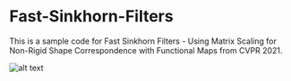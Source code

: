 # Fast-Sinkhorn-Filters

This is a sample code for Fast Sinkhorn Filters - Using Matrix Scaling for Non-Rigid Shape Correspondence with Functional Maps from CVPR 2021. 



![alt text](https://github.com/paigautam/Fast-Sinkhorn-Filters/blob/Figures/Teaser_Sinkhorn.png?raw=true)
